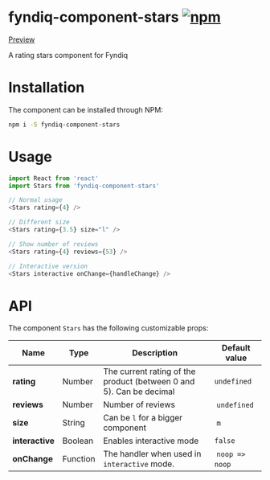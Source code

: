 # fyndiq-component-stars [![npm](https://img.shields.io/npm/v/fyndiq-component-stars.svg?maxAge=3600)](https://www.npmjs.com/package/fyndiq-component-stars)

[Preview](http://developers.fyndiq.com/fyndiq-ui/?selectedKind=Stars&selectedStory=default)

A rating stars component for Fyndiq

# Installation

The component can be installed through NPM:

``` bash
npm i -S fyndiq-component-stars
```

# Usage

``` js
import React from 'react'
import Stars from 'fyndiq-component-stars'

// Normal usage
<Stars rating={4} />

// Different size
<Stars rating={3.5} size="l" />

// Show number of reviews
<Stars rating={4} reviews={53} />

// Interactive version
<Stars interactive onChange={handleChange} />
```

# API

The component `Stars` has the following customizable props:

| Name | Type | Description | Default value |
|---|---|---|---|
| **rating** | Number | The current rating of the product (between 0 and 5). Can be decimal | `undefined` |
| **reviews** | Number | Number of reviews | `undefined` |
| **size** | String | Can be `l` for a bigger component | `m` |
| **interactive** | Boolean | Enables interactive mode | `false` |
| **onChange** | Function | The handler when used in `interactive` mode. | `noop => noop` |
